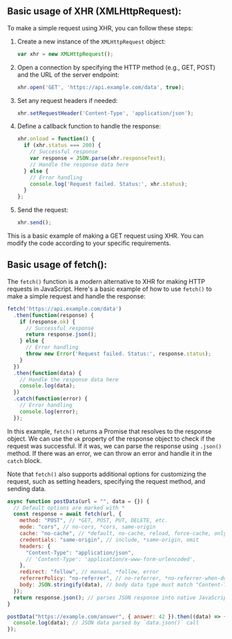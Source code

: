## Basic usage of XHR (XMLHttpRequest):

To make a simple request using XHR, you can follow these steps:

1. Create a new instance of the `XMLHttpRequest` object:
   ```javascript
   var xhr = new XMLHttpRequest();
   ```

2. Open a connection by specifying the HTTP method (e.g., GET, POST) and the URL of the server endpoint:
   ```javascript
   xhr.open('GET', 'https://api.example.com/data', true);
   ```

3. Set any request headers if needed:
   ```javascript
   xhr.setRequestHeader('Content-Type', 'application/json');
   ```

4. Define a callback function to handle the response:
   ```javascript
   xhr.onload = function() {
     if (xhr.status === 200) {
       // Successful response
       var response = JSON.parse(xhr.responseText);
       // Handle the response data here
     } else {
       // Error handling
       console.log('Request failed. Status:', xhr.status);
     }
   };

5. Send the request:
   ```javascript
   xhr.send();
   ```

This is a basic example of making a GET request using XHR. You can modify the code according to your specific requirements.

## Basic usage of fetch():

The `fetch()` function is a modern alternative to XHR for making HTTP requests in JavaScript. Here's a basic example of how to use `fetch()` to make a simple request and handle the response:

```javascript
fetch('https://api.example.com/data')
  .then(function(response) {
    if (response.ok) {
      // Successful response
      return response.json();
    } else {
      // Error handling
      throw new Error('Request failed. Status:', response.status);
    }
  })
  .then(function(data) {
    // Handle the response data here
    console.log(data);
  })
  .catch(function(error) {
    // Error handling
    console.log(error);
  });
```

In this example, `fetch()` returns a Promise that resolves to the response object. We can use the `ok` property of the response object to check if the request was successful. If it was, we can parse the response using `.json()` method. If there was an error, we can throw an error and handle it in the `catch` block.

Note that `fetch()` also supports additional options for customizing the request, such as setting headers, specifying the request method, and sending data.

```javascript
async function postData(url = "", data = {}) {
  // Default options are marked with *
  const response = await fetch(url, {
    method: "POST", // *GET, POST, PUT, DELETE, etc.
    mode: "cors", // no-cors, *cors, same-origin
    cache: "no-cache", // *default, no-cache, reload, force-cache, only-if-cached
    credentials: "same-origin", // include, *same-origin, omit
    headers: {
      "Content-Type": "application/json",
      // 'Content-Type': 'application/x-www-form-urlencoded',
    },
    redirect: "follow", // manual, *follow, error
    referrerPolicy: "no-referrer", // no-referrer, *no-referrer-when-downgrade, origin, origin-when-cross-origin, same-origin, strict-origin, strict-origin-when-cross-origin, unsafe-url
    body: JSON.stringify(data), // body data type must match "Content-Type" header
  });
  return response.json(); // parses JSON response into native JavaScript objects
}

postData("https://example.com/answer", { answer: 42 }).then((data) => {
  console.log(data); // JSON data parsed by `data.json()` call
});
```